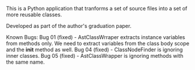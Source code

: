 This is a Python application that tranforms a set of source files
into a set of more reusable classes.

Developed as part of the author's graduation paper.

Known Bugs:
Bug 01 (fixed) - AstClassWrraper extracts instance variables from methods only. We need to
	  extract variables from the class body scope and the __init__ method as well.
Bug 04 (fixed) - ClassNodeFinder is ignoring inner classes.
Bug 05 (fixed) - AstClassWrapper is ignoring methods with the same name.